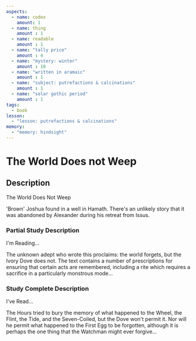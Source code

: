 ```yaml
---
aspects: 
  - name: codex
    amount: 1
  - name: thing
    amount : 1
  - name: readable
    amount : 1
  - name: "tally price"
    amount : 4
  - name: "mystery: winter"
    amount : 10
  - name: "written in aramaic"
    amount : 1
  - name: "subject: putrefactions & calcinations"
    amount : 1
  - name: "solar gothic period"
    amount : 1
tags:
  - book
lesson:
  - "lesson: putrefactions & calcinations"
memory:
  - "memory: hindsight"
---
```


# The World Does not Weep

## Description
The World Does Not Weep

'Brown' Joshua found in a well in Hamath. There's an unlikely story that it was abandoned by Alexander during his retreat from Issus.
### Partial Study Description
I'm Reading...

The unknown adept who wrote this proclaims: the world forgets, but the Ivory Dove does not. The text contains a number of prescriptions for ensuring that certain acts are remembered, including a rite which requires a sacrifice in a particularly monstrous mode...
### Study Complete Description
I've Read...

The Hours tried to bury the memory of what happened to the Wheel, the Flint, the Tide, and the Seven-Coiled, but the Dove won't permit it. Nor will he permit what happened to the First Egg to be forgotten, although it is perhaps the one thing that the Watchman might ever forgive...